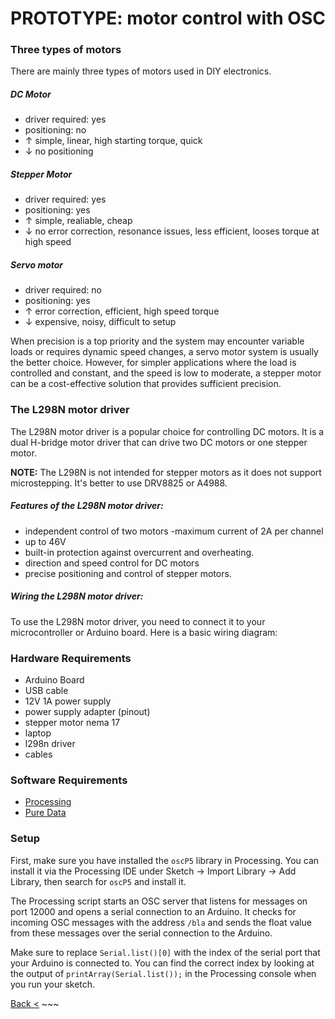 # PROTOTYPE: motor control with OSC


### Three types of motors
There are mainly three types of motors used in DIY electronics.

##### DC Motor
- driver required: yes
- positioning: no
- ↑ simple, linear, high starting torque, quick
- ↓ no positioning


##### Stepper Motor
- driver required: yes
- positioning: yes
- ↑ simple, realiable, cheap
- ↓ no error correction, resonance issues, less efficient, looses torque at high speed

##### Servo motor
- driver required: no
- positioning: yes
- ↑ error correction, efficient, high speed torque
- ↓ expensive, noisy, difficult to setup

When precision is a top priority and the system may encounter variable loads or requires dynamic speed changes, a servo motor system is usually the better choice. However, for simpler applications where the load is controlled and constant, and the speed is low to moderate, a stepper motor can be a cost-effective solution that provides sufficient precision.

### The L298N motor driver
The L298N motor driver is a popular choice for controlling DC motors. It is a dual H-bridge motor driver that can drive two DC motors or one stepper motor.

__NOTE:__ The L298N is not intended for stepper motors as it does not support microstepping. It's better to use DRV8825 or A4988.

##### Features of the L298N motor driver:
- independent control of two motors
-maximum current of 2A per channel
- up to 46V
- built-in protection against overcurrent and overheating.
- direction and speed control for DC motors
- precise positioning and control of stepper motors.

##### Wiring the L298N motor driver:
To use the L298N motor driver, you need to connect it to your microcontroller or Arduino board. Here is a basic wiring diagram:


### Hardware Requirements
- Arduino Board
- USB cable
- 12V 1A power supply
- power supply adapter (pinout)
- stepper motor nema 17
- laptop
- l298n driver
- cables

### Software Requirements
- [Processing](https://processing.org/)
- [Pure Data](https://puredata.info)

### Setup

First, make sure you have installed the `oscP5` library in Processing. You can install it via the Processing IDE under Sketch -> Import Library -> Add Library, then search for `oscP5` and install it.

The Processing script starts an OSC server that listens for messages on port 12000 and opens a serial connection to an Arduino. It checks for incoming OSC messages with the address `/bla` and sends the float value from these messages over the serial connection to the Arduino.

Make sure to replace `Serial.list()[0]` with the index of the serial port that your Arduino is connected to. You can find the correct index by looking at the output of `printArray(Serial.list());` in the Processing console when you run your sketch.



[Back <](3_breadboard.md) ~~~